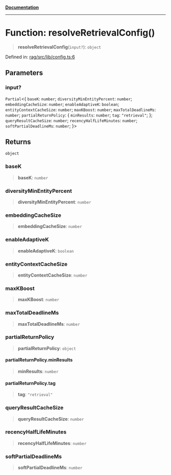 [**Documentation**](../../../README.md)

***

# Function: resolveRetrievalConfig()

> **resolveRetrievalConfig**(`input?`): `object`

Defined in: [rag/src/lib/config.ts:6](https://github.com/ceponatia/roler/blob/1efd6363aec6d66587551f7c0b65cf6ffafb4079/packages/rag/src/lib/config.ts#L6)

## Parameters

### input?

`Partial`\<\{ `baseK`: `number`; `diversityMinEntityPercent`: `number`; `embeddingCacheSize`: `number`; `enableAdaptiveK`: `boolean`; `entityContextCacheSize`: `number`; `maxKBoost`: `number`; `maxTotalDeadlineMs`: `number`; `partialReturnPolicy`: \{ `minResults`: `number`; `tag`: `"retrieval"`; \}; `queryResultCacheSize`: `number`; `recencyHalfLifeMinutes`: `number`; `softPartialDeadlineMs`: `number`; \}\>

## Returns

`object`

### baseK

> **baseK**: `number`

### diversityMinEntityPercent

> **diversityMinEntityPercent**: `number`

### embeddingCacheSize

> **embeddingCacheSize**: `number`

### enableAdaptiveK

> **enableAdaptiveK**: `boolean`

### entityContextCacheSize

> **entityContextCacheSize**: `number`

### maxKBoost

> **maxKBoost**: `number`

### maxTotalDeadlineMs

> **maxTotalDeadlineMs**: `number`

### partialReturnPolicy

> **partialReturnPolicy**: `object`

#### partialReturnPolicy.minResults

> **minResults**: `number`

#### partialReturnPolicy.tag

> **tag**: `"retrieval"`

### queryResultCacheSize

> **queryResultCacheSize**: `number`

### recencyHalfLifeMinutes

> **recencyHalfLifeMinutes**: `number`

### softPartialDeadlineMs

> **softPartialDeadlineMs**: `number`
